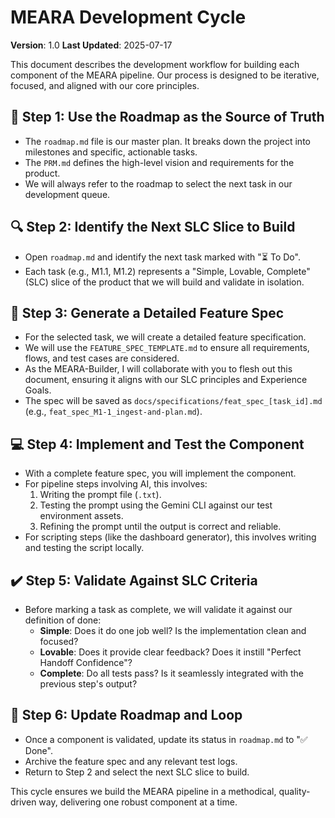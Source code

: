 # MEARA Development Cycle

**Version**: 1.0
**Last Updated**: 2025-07-17

This document describes the development workflow for building each component of the MEARA pipeline. Our process is designed to be iterative, focused, and aligned with our core principles.

## 🧠 Step 1: Use the Roadmap as the Source of Truth

* The `roadmap.md` file is our master plan. It breaks down the project into milestones and specific, actionable tasks.
* The `PRM.md` defines the high-level vision and requirements for the product.
* We will always refer to the roadmap to select the next task in our development queue.

## 🔍 Step 2: Identify the Next SLC Slice to Build

* Open `roadmap.md` and identify the next task marked with "⏳ To Do".
* Each task (e.g., M1.1, M1.2) represents a "Simple, Lovable, Complete" (SLC) slice of the product that we will build and validate in isolation.

## 🧾 Step 3: Generate a Detailed Feature Spec

* For the selected task, we will create a detailed feature specification.
* We will use the `FEATURE_SPEC_TEMPLATE.md` to ensure all requirements, flows, and test cases are considered.
* As the MEARA-Builder, I will collaborate with you to flesh out this document, ensuring it aligns with our SLC principles and Experience Goals.
* The spec will be saved as `docs/specifications/feat_spec_[task_id].md` (e.g., `feat_spec_M1-1_ingest-and-plan.md`).

## 💻 Step 4: Implement and Test the Component

* With a complete feature spec, you will implement the component.
* For pipeline steps involving AI, this involves:
    1.  Writing the prompt file (`.txt`).
    2.  Testing the prompt using the Gemini CLI against our test environment assets.
    3.  Refining the prompt until the output is correct and reliable.
* For scripting steps (like the dashboard generator), this involves writing and testing the script locally.

## ✔️ Step 5: Validate Against SLC Criteria

* Before marking a task as complete, we will validate it against our definition of done:
    * **Simple**: Does it do one job well? Is the implementation clean and focused?
    * **Lovable**: Does it provide clear feedback? Does it instill "Perfect Handoff Confidence"?
    * **Complete**: Do all tests pass? Is it seamlessly integrated with the previous step's output?

## 🔄 Step 6: Update Roadmap and Loop

* Once a component is validated, update its status in `roadmap.md` to "✅ Done".
* Archive the feature spec and any relevant test logs.
* Return to Step 2 and select the next SLC slice to build.

This cycle ensures we build the MEARA pipeline in a methodical, quality-driven way, delivering one robust component at a time.